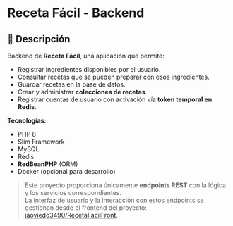 # Receta Fácil - Backend

## 📝 Descripción
Backend de **Receta Fácil**, una aplicación que permite:  
- Registrar ingredientes disponibles por el usuario.  
- Consultar recetas que se pueden preparar con esos ingredientes.  
- Guardar recetas en la base de datos.  
- Crear y administrar **colecciones de recetas**.  
- Registrar cuentas de usuario con activación vía **token temporal en Redis**.  

**Tecnologías:**  
- PHP 8  
- Slim Framework  
- MySQL  
- Redis  
- **RedBeanPHP** (ORM)  
- Docker (opcional para desarrollo)  

> Este proyecto proporciona únicamente **endpoints REST** con la lógica y los servicios correspondientes.  
> La interfaz de usuario y la interacción con estos endpoints se gestionan desde el frontend del proyecto: [jaoviedo3490/RecetaFacilFront](https://github.com/jaoviedo3490/RecetaFacilFront).


